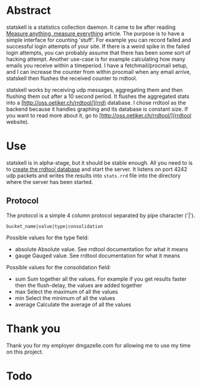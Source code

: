 Abstract
========

statskell is a statistics collection daemon. It came to be after reading
[Measure anything, measure
everything](http://codeascraft.etsy.com/2011/02/15/measure-anything-measure-everything/)
article. The purpose is to have a simple interface for counting 'stuff'. For
example you can record failed and successful login attempts of your site. If
there is a weird spike in the failed login attempts, you can probably assume
that there has been some sort of hacking attempt. Another use-case is for
example calculating how many emails you receive within a timeperiod. I have a
fetchmail/procmail setup, and I can increase the counter from within procmail
when any email arrive, statskell then flushes the received counter to rrdtool.

statskell works by receiving udp messages, aggregating them and then flushing
them out after a 10 second period. It flushes the aggregated stats into a
[http://oss.oetiker.ch/rrdtool/](rrd) database. I chose rrdtool as the backend
because it handles graphing and its database is constant size. If you want to
read more about it, go to [http://oss.oetiker.ch/rrdtool/](rrdtool website).

Use
===

statskell is in alpha-stage, but it should be stable enough. All you need to is
to [create the rrdtool
database](http://oss.oetiker.ch/rrdtool/doc/rrdcreate.en.html) and start the
server. It listens on port 4242 udp packets and writes the results into
`stats.rrd` file into the directory where the server has been started.

Protocol
--------

The protocol is a simple 4 column protocol separated by pipe character ('|').

    bucket_name|value|type|consolidation

Possible values for the type field:

- absolute Absolute value. See rrdtool documentation for what it means
- gauge Gauged value. See rrdtool documentation for what it means

Possible values for the consolidation field:

- sum Sum together all the values. For example if you get results faster then the flush-delay, the values are added together
- max Select the maximum of all the values
- min Select the minimum of all the values
- average Calculate the average of all the values

Thank you
=========

Thank you for my employer dmgazelle.com for allowing me to use my time on this project.

Todo
====


